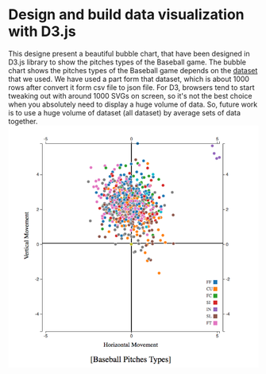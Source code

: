 # Design and build data visualization with D3.js


This designe present a beautiful bubble chart, that have been designed in D3.js library to show the pitches types of the Baseball game.
The bubble chart shows the pitches types of the Baseball game depends on the [dataset](https://www.kaggle.com/pschale/mlb-pitch-data-20152018) that we used.
We have used a part form that dataset, which is about 1000 rows after convert it form csv file to json file. 
For D3, browsers tend to start tweaking out with around 1000 SVGs on screen, so it's not the best choice when you absolutely need to display a huge volume of data.
So, future work is to use a huge volume of dataset (all dataset) by average sets of data together.
![Alt text](Graph.jpg?raw=true "Title")
